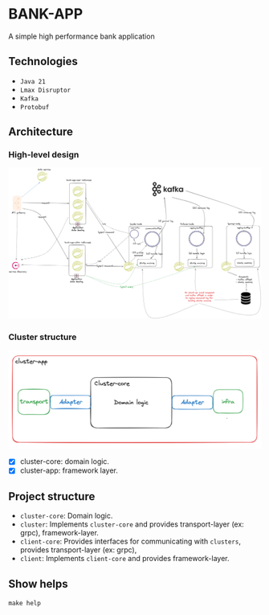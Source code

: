 # BANK-APP
A simple high performance bank application

## Technologies
- `Java 21`
- `Lmax Disruptor`
- `Kafka`
- `Protobuf`

## Architecture
### High-level design
![high level design](./docs/bank-app-v1.0.0.png)

### Cluster structure
![cluster-ddd.png](./docs/cluster-ddd.png)

- [X] cluster-core: domain logic.
- [X] cluster-app: framework layer.

## Project structure
- `cluster-core`: Domain logic.
- `cluster`: Implements `cluster-core` and provides transport-layer (ex: grpc), framework-layer.
- `client-core`: Provides interfaces for communicating with `clusters`, provides transport-layer (ex: grpc),
- `client`: Implements `client-core` and provides framework-layer.
## Show helps
```shell
make help
```
